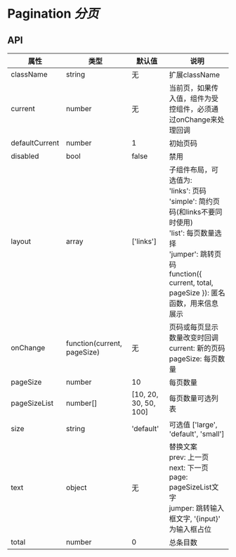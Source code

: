 # Pagination *分页*

<example />

## API 
| 属性 | 类型 | 默认值 | 说明 |
| --- | --- | --- | --- |
| className | string | 无 | 扩展className |
| current | number | 无 | 当前页，如果传入值，组件为受控组件，必须通过onChange来处理回调 |
| defaultCurrent | number | 1 | 初始页码 |
| disabled | bool | false | 禁用 |
| layout | array | \['links'] | 子组件布局，可选值为:<br />'links': 页码<br />'simple': 简约页码(和links不要同时使用)<br />'list': 每页数量选择<br />'jumper': 跳转页码<br />function({ current, total, pageSize }): 匿名函数，用来信息展示 |
| onChange | function(current, pageSize) | 无 | 页码或每页显示数量改变时回调<br />current: 新的页码<br />pageSize: 每页数量 |
| pageSize | number | 10 | 每页数量 |
| pageSizeList | number\[] | \[10, 20, 30, 50, 100] | 每页数量可选列表 |
| size | string | 'default' | 可选值 \['large', 'default', 'small'] |
| text | object | 无 | 替换文案<br />prev: 上一页<br />next: 下一页<br />page: pageSizeList文字<br />jumper: 跳转输入框文字, '{input}' 为输入框占位 |
| total | number | 0 | 总条目数 |